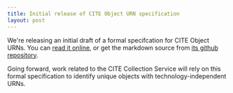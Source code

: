 ```yaml
---
title: Initial release of CITE Object URN specification
layout: post
---
```


We're releasing an initial draft of a formal specifcation for CITE Object URNs.  You can [read it online](http://cite-architecture.github.io/citeurn_spec/), or get the markdown source from [its github repository](https://github.com/cite-architecture/citeurn_spec).

Going forward, work related to the CITE Collection Service will rely on this formal specification to identify unique objects with technology-independent URNs.
